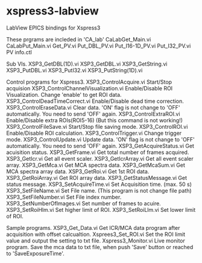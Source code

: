 # xspress3-labview
LabView EPICS bindings for Xspress3

These prgrams are incleded in 'CA_lab'
 CaLabGet_Main.vi
 CaLabPut_Main.vi
 Get_PV.vi
 Put_DBL_PV.vi
 Put_I16-1D_PV.vi
 Put_I32_PV.vi
 PV info.ctl


Sub VIs.
 XSP3_GetDBL(1D).vi
 XSP3_GetDBL.vi
 XSP3_GetString.vi
 XSP3_PutDBL.vi
 XSP3_PutI32.vi
 XSP3_PutString(1D).vi


Control programs for Xspress3.
 XSP3_ControlAcquire.vi
  Start/Stop acquision
 XSP3_ControlChannelVisualization.vi
  Enable/Disable ROI Visualization. Change 'enable' to get ROI data.
 XSP3_ControlDeadTimeCorrect.vi
  Enable/Disable dead time correction.
 XSP3_ControlEraseData.vi
  Clear data. 'ON' flag is not change to 'OFF' automatically. You need to send 'OFF' again.
 XSP3_ControlExtraROI.vi
  Enable/Disable extra ROIs(ROI5-16) (But this command is not working!)
 XSP3_ControlFileSave.vi
  Start/Stop file saving mode.
 XSP3_ControlROI.vi
  Enable/Disable ROI calculation.
 XSP3_ControlTrigger.vi
  Change trigger mode.
 XSP3_ControlUpdate.vi
  Update data. 'ON' flag is not change to 'OFF' automatically. You need to send 'OFF' again.
 XSP3_GetAcquireStatus.vi
  Get acuisition status.
 XSP3_GetFrame.vi
  Get total number of frames acquired.
 XSP3_GetIcr.vi
  Get all event scaler.
 XSP3_GetIcrArray.vi
  Get all event scaler array.
 XSP3_GetMca.vi
  Get MCA spectra data.
 XSP3_GetMcaSum.vi
  Get MCA spectra array data.
 XSP3_GetRoi.vi
  Get 1st ROI data.
 XSP3_GetRoiArray.vi
  Get ROI array data.
 XSP3_GetStatusMessage.vi
  Get status message.
 XSP3_SetAcquireTime.vi
  Set Acquisition time. (max. 50 s)
 XSP3_SetFileName.vi
  Set File name. (This program is not change file path)
 XSP3_SetFileNumber.vi
  Set File index number.
 XSP3_SetNumberOfImages.vi
  Set number of frames to acuire.
 XSP3_SetRoiHlm.vi
  Set higher limit of ROI.
 XSP3_SetRoiLlm.vi
  Set lower limit of ROI.


Sample programs.
 XSP3_Get_Data.vi
  Get ICR/MCA data program after acquisition with offset calcualtion.
 Xsprees3_Set_ROI.vi
  Set the ROI limit value and output the setting to txt file.
 Xspress3_Monitor.vi
  Live monitor program.
  Save the mca data to txt file, when push 'Save' button or reached to 'SaveExposureTime'.
